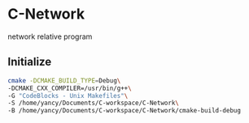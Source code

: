 # C-Network
network relative program


## Initialize 
```bash
cmake -DCMAKE_BUILD_TYPE=Debug\
-DCMAKE_CXX_COMPILER=/usr/bin/g++\
-G "CodeBlocks - Unix Makefiles"\
-S /home/yancy/Documents/C-workspace/C-Network\
-B /home/yancy/Documents/C-workspace/C-Network/cmake-build-debug
```